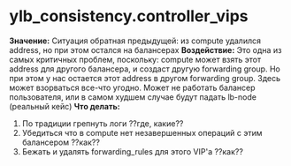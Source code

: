 # ylb_consistency.controller_vips

**Значение:** Ситуация обратная предыдущей: из compute удалился address, но при этом остался на балансерах
**Воздействие:** Это одна из самых критичных проблем, поскольку: compute может взять этот address для другого балансера, и создаст другую forwarding group. Но при этом у нас остается этот address в другом forwarding group. Здесь может взорваться все-что угодно. Может не работать балансер пользователя, или в самом худшем случае будут падать lb-node (реальный кейс)
**Что делать:**
1. По традиции грепнуть логи ??где, какие??
2. Убедиться что в compute нет незавершенных операций с этим балансером ??как??
3. Бежать и удалять forwarding_rules для этого VIP'а ??как??
